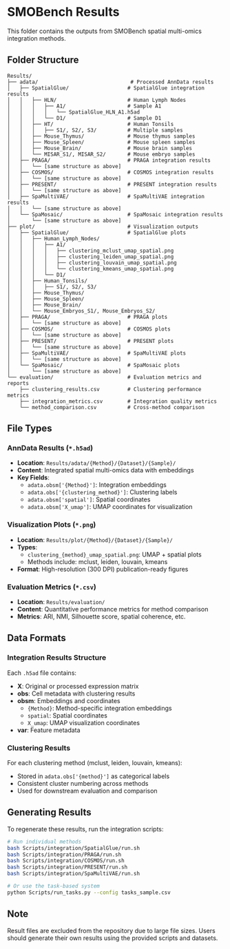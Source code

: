 # SMOBench Results

This folder contains the outputs from SMOBench spatial multi-omics integration methods.

## Folder Structure

```
Results/
├── adata/                              # Processed AnnData results
│   ├── SpatialGlue/                   # SpatialGlue integration results
│   │   ├── HLN/                       # Human Lymph Nodes
│   │   │   ├── A1/                    # Sample A1
│   │   │   │   └── SpatialGlue_HLN_A1.h5ad
│   │   │   └── D1/                    # Sample D1
│   │   ├── HT/                        # Human Tonsils  
│   │   │   ├── S1/, S2/, S3/          # Multiple samples
│   │   ├── Mouse_Thymus/              # Mouse thymus samples
│   │   ├── Mouse_Spleen/              # Mouse spleen samples
│   │   ├── Mouse_Brain/               # Mouse brain samples
│   │   └── MISAR_S1/, MISAR_S2/       # Mouse embryo samples
│   ├── PRAGA/                         # PRAGA integration results
│   │   └── [same structure as above]
│   ├── COSMOS/                        # COSMOS integration results  
│   │   └── [same structure as above]
│   ├── PRESENT/                       # PRESENT integration results
│   │   └── [same structure as above]
│   ├── SpaMultiVAE/                   # SpaMultiVAE integration results
│   │   └── [same structure as above]
│   └── SpaMosaic/                     # SpaMosaic integration results
│       └── [same structure as above]
├── plot/                              # Visualization outputs
│   ├── SpatialGlue/                   # SpatialGlue plots
│   │   ├── Human_Lymph_Nodes/         
│   │   │   ├── A1/
│   │   │   │   ├── clustering_mclust_umap_spatial.png
│   │   │   │   ├── clustering_leiden_umap_spatial.png
│   │   │   │   ├── clustering_louvain_umap_spatial.png
│   │   │   │   └── clustering_kmeans_umap_spatial.png
│   │   │   └── D1/
│   │   ├── Human_Tonsils/
│   │   │   ├── S1/, S2/, S3/
│   │   ├── Mouse_Thymus/
│   │   ├── Mouse_Spleen/  
│   │   ├── Mouse_Brain/
│   │   └── Mouse_Embryos_S1/, Mouse_Embryos_S2/
│   ├── PRAGA/                         # PRAGA plots
│   │   └── [same structure as above]
│   ├── COSMOS/                        # COSMOS plots
│   │   └── [same structure as above]  
│   ├── PRESENT/                       # PRESENT plots
│   │   └── [same structure as above]
│   ├── SpaMultiVAE/                   # SpaMultiVAE plots
│   │   └── [same structure as above]
│   └── SpaMosaic/                     # SpaMosaic plots
│       └── [same structure as above]
└── evaluation/                        # Evaluation metrics and reports
    ├── clustering_results.csv         # Clustering performance metrics
    ├── integration_metrics.csv        # Integration quality metrics
    └── method_comparison.csv          # Cross-method comparison
```

## File Types

### AnnData Results (`*.h5ad`)
- **Location**: `Results/adata/{Method}/{Dataset}/{Sample}/`
- **Content**: Integrated spatial multi-omics data with embeddings
- **Key Fields**:
  - `adata.obsm['{Method}']`: Integration embeddings
  - `adata.obs['{clustering_method}']`: Clustering labels
  - `adata.obsm['spatial']`: Spatial coordinates
  - `adata.obsm['X_umap']`: UMAP coordinates for visualization

### Visualization Plots (`*.png`)
- **Location**: `Results/plot/{Method}/{Dataset}/{Sample}/`
- **Types**:
  - `clustering_{method}_umap_spatial.png`: UMAP + spatial plots
  - Methods include: mclust, leiden, louvain, kmeans
- **Format**: High-resolution (300 DPI) publication-ready figures

### Evaluation Metrics (`*.csv`)
- **Location**: `Results/evaluation/`
- **Content**: Quantitative performance metrics for method comparison
- **Metrics**: ARI, NMI, Silhouette score, spatial coherence, etc.

## Data Formats

### Integration Results Structure
Each `.h5ad` file contains:
- **X**: Original or processed expression matrix
- **obs**: Cell metadata with clustering results
- **obsm**: Embeddings and coordinates
  - `{Method}`: Method-specific integration embeddings
  - `spatial`: Spatial coordinates
  - `X_umap`: UMAP visualization coordinates
- **var**: Feature metadata

### Clustering Results
For each clustering method (mclust, leiden, louvain, kmeans):
- Stored in `adata.obs['{method}']` as categorical labels
- Consistent cluster numbering across methods
- Used for downstream evaluation and comparison

## Generating Results

To regenerate these results, run the integration scripts:

```bash
# Run individual methods
bash Scripts/integration/SpatialGlue/run.sh
bash Scripts/integration/PRAGA/run.sh
bash Scripts/integration/COSMOS/run.sh
bash Scripts/integration/PRESENT/run.sh
bash Scripts/integration/SpaMultiVAE/run.sh

# Or use the task-based system
python Scripts/run_tasks.py --config tasks_sample.csv
```

## Note

Result files are excluded from the repository due to large file sizes. Users should generate their own results using the provided scripts and datasets.